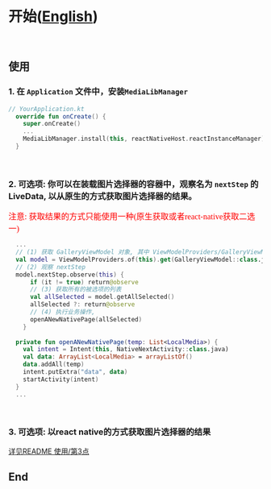 # 开始([English](https://github.com/Project5E/react-native-awesome-medialib/doc/Android.md))
<br/>

## 使用
### 1. 在 `Application` 文件中，安装`MediaLibManager`
```kotlin
// YourApplication.kt
  override fun onCreate() {
    super.onCreate()
    ...
    MediaLibManager.install(this, reactNativeHost.reactInstanceManager)
  }

```
<br/>


### 2. 可选项: 你可以在装载图片选择器的容器中，观察名为 `nextStep` 的 LiveData, 以从原生的方式获取图片选择器的结果。
<font face="黑体" color="#ff0000" size=3>注意: 获取结果的方式只能使用一种(原生获取或者react-native获取二选一)</font>
<br/>

```kotlin
  ...
  // (1) 获取 GalleryViewModel 对象, 其中 ViewModelProviders/GalleryViewModel 都是本库中的API
  val model = ViewModelProviders.of(this).get(GalleryViewModel::class.java)
  // (2) 观察 nextStep
  model.nextStep.observe(this) {
      if (it != true) return@observe
      // (3) 获取所有的被选项的列表
      val allSelected = model.getAllSelected()
      allSelected ?: return@observe
      // (4) 执行业务操作,
      openANewNativePage(allSelected)
    }
  
  private fun openANewNativePage(temp: List<LocalMedia>) {
    val intent = Intent(this, NativeNextActivity::class.java)
    val data: ArrayList<LocalMedia> = arrayListOf()
    data.addAll(temp)
    intent.putExtra("data", data)
    startActivity(intent)
  }
  ...
```
<br/>


### 3. 可选项: 以react native的方式获取图片选择器的结果
  [详见README 使用/第3点](https://github.com/Project5E/react-native-awesome-medialib/README.md)
<br/>

## End